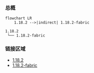 ### 总概

```mermaid
flowchart LR
    1.18.2 -->|indirect| 1.18.2-fabric
```

```
1.18.2
 └── 1.18.2-fabric
```

### 链接区域

- [1.18.2](/projects/1.18/assets/hexal/hexal)
- [1.18.2-fabric](/projects/1.18-fabric/assets/hexal/hexal)